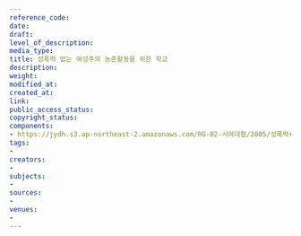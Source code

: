 ```yaml
---
reference_code: 
date: 
draft: 
level_of_description: 
media_type: 
title: 성폭력 없는 여성주의 농촌활동을 위한 학교
description: 
weight: 
modified_at: 
created_at: 
link: 
public_access_status: 
copyright_status: 
components:
- https://jydh.s3.ap-northeast-2.amazonaws.com/RG-02-서여대협/2005/성폭력+없는+여성주의+농촌활동을+위한+학교.jpg
tags:
- 
creators:
- 
subjects:
- 
sources:
- 
venues:
- 
---
```

